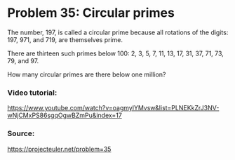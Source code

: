 # Problem 35: Circular primes

The number, 197, is called a circular prime because all rotations of the digits: 197, 971, and 719, are themselves prime.

There are thirteen such primes below 100: 2, 3, 5, 7, 11, 13, 17, 31, 37, 71, 73, 79, and 97.

How many circular primes are there below one million?

### Video tutorial: 
https://www.youtube.com/watch?v=oagmylYMvsw&list=PLNEKkZrJ3NV-wNjCMxPS86sgqOgwBZmPu&index=17

### Source:
https://projecteuler.net/problem=35
